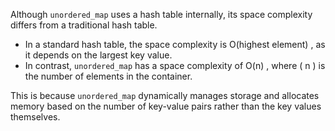 Although `unordered_map` uses a hash table internally, its space complexity differs from a traditional hash table.

- In a standard hash table, the space complexity is  O(highest element) , as it depends on the largest key value.
- In contrast, `unordered_map` has a space complexity of  O(n) , where \( n \) is the number of elements in the container.

This is because `unordered_map` dynamically manages storage and allocates memory based on the number of key-value pairs rather than the key values themselves.

